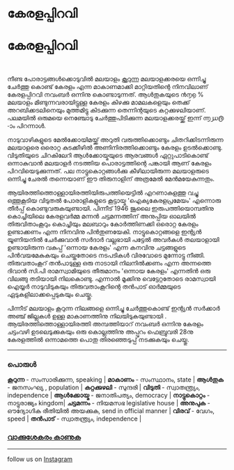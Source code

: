 # കേരളപ്പിറവി


# കേരളപ്പിറവി

<br>

നീണ്ട പോരാട്ടങ്ങള്‍ക്കൊടുവില്‍ മലയാളം [കൂറുന്ന](#പരള) മലയാളക്കരയെ ഒന്നിച്ചു ചേര്‍ത്തു കൊണ്ട് കേരളം എന്ന മാകാണമാക്കി മാറ്റിയതിന്റെ നിനവിലാണ് കേരളപ്പിറവി നവംബര്‍ ഒന്നിനു കൊണ്ടാടുന്നത്. ആള്‍തുകയുടെ ൯൱൭ % മലയാളം മിണ്ടുന്നവരായിട്ടുള്ള കേരളം കിഴക്കു മാമലകളെയും തെക്ക് അറബിക്കടലിനെയും മുത്തമിട്ടു കിടക്കുന്ന തെന്നിന്റയുടെ കറ്റക്കുഴലിയാണ്. പലമയില്‍ ഒരുമയെ നെഞ്ചോടു ചേര്‍ത്തുപിടിക്കുന്ന മലയാളക്കരയ്ക്ക് ഇന്ന് ൬൰൫ -ാം പിറന്നാള്‍. <br>

നാടുവാഴികളുടെ മേല്‍ക്കോയിമയ്ക്ക് അറുതി വരുത്തിക്കൊണ്ടും ചിതറിക്കിടന്നിരുന്ന മലയാളരെ ഒരൊറ്റ കുടക്കീഴില്‍ അണിനിരത്തിക്കൊണ്ടും കേരളം ഉടല്‍ക്കൊണ്ടു. വിടുതിയുടെ ചിറകിലേറി ആള്‍ക്കോയ്മയുടെ ആരവങ്ങള്‍ ഏറ്റുപാടികൊണ്ട് ഒന്നാകുവാന്‍ മലയാളര്‍ നടത്തിയ പൊരാട്ടത്തിന്റെ പങ്കായി ആണ് കേരളം പിറവിയെടുക്കുന്നത്. പല നാട്ടുകൊറ്റങ്ങള്‍ക്കു കീഴിലായിരുന്ന മലയാളരുടെ ഒന്നിച്ചു ചേരല്‍ തന്നെയാണ് ഈ തിരുനാളിന് അത്രമേല്‍ മേന്‍മയേകുന്നതും. <br>

ആയിരത്തിത്തൊള്ളായിരത്തിയിരുപത്തിയെട്ടില്‍ എറണാകുളത്തു വച്ചു ഒത്തൂകൂടിയ വിടുതല്‍ പോരാളികളുടെ കൂട്ടായ്മ 'ഐക്യകേരളപ്രമേയം' എന്നൊരു തീര്‍പ്പ് കൊണ്ടുവരുകയുണ്ടായി. പിന്നീട് 1946 ജൂലൈ ഇരുപത്തിയൊമ്പതിനു കൊച്ചിയിലെ കേരളവര്‍മ്മ മന്നന്‍ ചട്ടമന്നത്തിന് അനുപ്പിയ ഓലയില്‍ തിരുവിതാംകൂറും കൊച്ചിയും മലബാറും കോര്‍ത്തിണക്കി ഒരൊറ്റ കേരളം ഉണ്ടാക്കണം എന്ന നിനവിനു പിന്‍തുണയേകി. നാട്ടുകൊറ്റങ്ങളെ ഇന്റ്യന്‍ യൂണിയനില്‍ ചേര്‍ക്കുവാന്‍ സര്‍ദാര്‍ വല്ലഭായി പട്ടേല്‍ അവര്‍കള്‍ തലയാളായി ഉണ്ടായിരുന്ന വകുപ്പ് 'ഒന്നായ കേരളം' എന്ന കനവിനു ചട്ടങ്ങളുടെ പിന്‍വയമേകുകയും ചെയ്തതോടെ നടപടികള്‍ വിരവോടെ മുന്നോട്ടു നീങ്ങി. തിരുവതാംകൂറ് തന്‍പാടുള്ള ഒരു നാടായി നിലനില്‍ക്കണം എന്ന അന്നത്തെ ദിവാന്‍ സി.പി രാമസ്വാമിയുടെ തീരുമാനം 'ഒന്നായ കേരളം' എന്നതിന്‍ ഒരു വിലങ്ങു തടിയായി നിലകൊണ്ടു. എന്നാല്‍ മൂക്കിനു വെട്ടേറ്റതോടെ രാമസ്വായി ഐയ്യര്‍ നാടുവിടുകയും തിരുവതാംകൂറിന്റെ തന്‍പാട് ഓര്‍മ്മയുടെ ഏടുകളിലാക്കപ്പെടുകയും ചെയ്തു. <br>

പിന്നീട് മലയാളം കൂറുന്ന നിലങ്ങളെ ഒന്നിച്ചു ചേര്‍ത്തുകൊണ്ട് ഇന്റ്യന്‍ സര്‍ക്കാര്‍ അഞ്ച് ജില്ലകള്‍ ഉള്ള മാകാണത്തിനു നിലയിടുകയുണ്ടായി . ആയിരത്തിത്തൊള്ളായിരത്തി അമ്പത്തിയാറ് നവംബര്‍ ഒന്നിനു കേരളം ചട്ടംവഴി ഉടലെടുക്കുകയും ഒരു കൊല്ലത്തിനു അപ്പുറം ഫെബ്രുവരി 28നു കേരളത്തില്‍ ഒന്നാമത്തെ പൊതു തിരഞ്ഞെടുപ്പ് നടക്കുകയും ചെയ്തു.

____

### പൊരുള്‍
**കൂറുന്ന** - സംസാരിക്കുന്ന, speaking |
**മാകാണം** - സംസ്ഥാനം, state |
**ആള്‍തുക** - ജനസംഘ്യ , population |
**കറ്റക്കുഴലി** - സുന്ദരി |
**വിടുതി**  - സ്വാതന്ത്ര്യം, independence |
**ആള്‍ക്കോയ്മ** - ജനാതിപത്യം, democracy |
**നാട്ടുകൊറ്റം** - നാട്ടുരാജ്യം kingdom|
**ചട്ടമന്നം** - നിയമസഭ legislative house |
**അനുപുക** - ഔദ്യോഗിക രീതിയില്‍ അയക്കുക, send in official manner |
**വിരവ്** - വേഗം, speed |
**തന്‍പാട്** - സ്വാതന്ത്ര്യം, independence |

### [വാക്കുശേകരം കാണുക](/glossary/)



______________________________________________________

follow us on [Instagram](https://www.instagram.com/malayalamozhi/)


